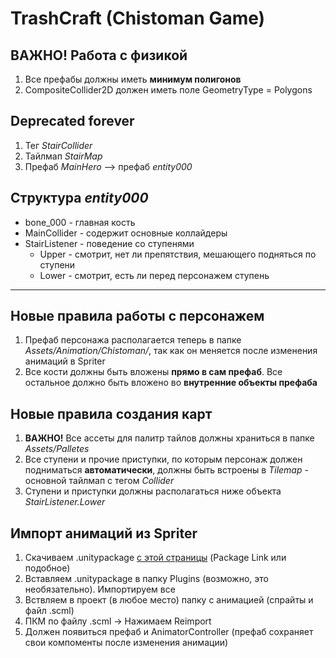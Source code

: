 # TrashCraft (Chistoman Game)
## ВАЖНО! Работа с физикой
1. Все префабы должны иметь **минимум полигонов**
1. CompositeCollider2D должен иметь поле GeometryType = Polygons

## Deprecated forever
1. Тег _StairCollider_
1. Тайлмап _StairMap_
1. Префаб _MainHero_ --> префаб _entity000_

## Структура _entity000_
* bone_000 - главная кость
* MainCollider - содержит основные коллайдеры
* StairListener - поведение со ступенями
	* Upper - смотрит, нет ли препятствия, мешающего подняться по ступени
	* Lower - смотрит, есть ли перед персонажем ступень

---

## Новые правила работы с персонажем
1. Префаб персонажа располагается теперь в папке _Assets/Animation/Chistoman/_, так как он меняется после изменения анимаций в Spriter
1. Все кости должны быть вложены __прямо в сам префаб__. Все остальное должно быть вложено во __внутренние объекты префаба__

## Новые правила создания карт
1. __ВАЖНО!__ Все ассеты для палитр тайлов должны храниться в папке _Assets/Palletes_
1. Все ступени и прочие приступки, по которым персонаж должен подниматься __автоматически__, должны быть встроены в _Tilemap_ - основной тайлмап с тегом _Collider_
1. Ступени и приступки должны располагаться ниже объекта _StairListener.Lower_ 

## Импорт анимаций из Spriter
1. Скачиваем .unitypackage [с этой страницы](https://brashmonkey.com/forum/index.php?/topic/3993-spriter-for-unity-50/) (Package Link или подобное)
2. Вставляем .unitypackage в папку Plugins (возможно, это необязательно). Импортируем все
3. Вствляем в проект (в любое место) папку с анимацией (спрайты и файл .scml)
4. ПКМ по файлу .scml -> Нажимаем Reimport
5. Должен появиться префаб и AnimatorController (префаб сохраняет свои компоменты после изменения анимации)